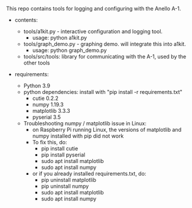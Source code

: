 This repo contains tools for logging and configuring with the Anello A-1.

- contents:
    - tools/a1kit.py  - interactive configuration and logging tool.
        - usage: python a1kit.py
    - tools/graph_demo.py - graphing demo. will integrate this into a1kit.
        - usage: python graph_demo.py
    - tools/src/tools: library for communicating with the A-1, used by the other tools

- requirements:
    - Python 3.9
    - python dependencies: install with "pip install -r requirements.txt"
        - cutie 0.2.2
        - numpy 1.19.3
        - matplotlib 3.3.3
        - pyserial 3.5
    - Troubleshooting numpy / matplotlib issue in Linux:
        - on Raspberry Pi running Linux, the versions of matplotlib and numpy installed with pip did not work
        - To fix this, do:
            - pip install cutie
            - pip install pyserial
            - sudo apt install matplotlib
            - sudo apt install numpy
        - or if you already installed requirements.txt, do:
            - pip uninstall matplotlib
            - pip uninstall numpy
            - sudo apt install matplotlib
            - sudo apt install numpy
